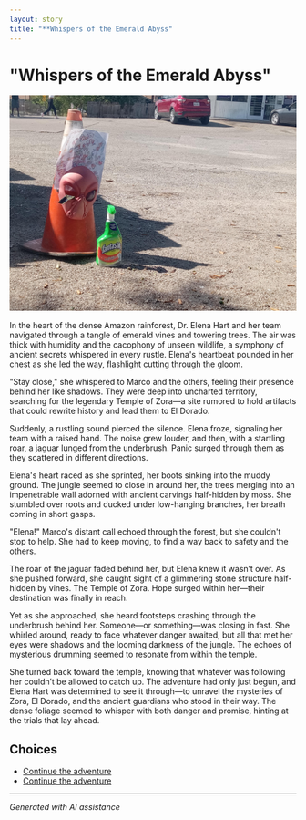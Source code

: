 ```yaml
---
layout: story
title: "**Whispers of the Emerald Abyss"
---
```


# **"Whispers of the Emerald Abyss"**

![**"Whispers of the Emerald Abyss"**](../input_images/20221012_145451.jpg)

In the heart of the dense Amazon rainforest, Dr. Elena Hart and her team navigated through a tangle of emerald vines and towering trees. The air was thick with humidity and the cacophony of unseen wildlife, a symphony of ancient secrets whispered in every rustle. Elena's heartbeat pounded in her chest as she led the way, flashlight cutting through the gloom.

"Stay close," she whispered to Marco and the others, feeling their presence behind her like shadows. They were deep into uncharted territory, searching for the legendary Temple of Zora—a site rumored to hold artifacts that could rewrite history and lead them to El Dorado.

Suddenly, a rustling sound pierced the silence. Elena froze, signaling her team with a raised hand. The noise grew louder, and then, with a startling roar, a jaguar lunged from the underbrush. Panic surged through them as they scattered in different directions.

Elena's heart raced as she sprinted, her boots sinking into the muddy ground. The jungle seemed to close in around her, the trees merging into an impenetrable wall adorned with ancient carvings half-hidden by moss. She stumbled over roots and ducked under low-hanging branches, her breath coming in short gasps.

"Elena!" Marco's distant call echoed through the forest, but she couldn't stop to help. She had to keep moving, to find a way back to safety and the others.

The roar of the jaguar faded behind her, but Elena knew it wasn’t over. As she pushed forward, she caught sight of a glimmering stone structure half-hidden by vines. The Temple of Zora. Hope surged within her—their destination was finally in reach.

Yet as she approached, she heard footsteps crashing through the underbrush behind her. Someone—or something—was closing in fast. She whirled around, ready to face whatever danger awaited, but all that met her eyes were shadows and the looming darkness of the jungle. The echoes of mysterious drumming seemed to resonate from within the temple.

She turned back toward the temple, knowing that whatever was following her couldn’t be allowed to catch up. The adventure had only just begun, and Elena Hart was determined to see it through—to unravel the mysteries of Zora, El Dorado, and the ancient guardians who stood in their way. The dense foliage seemed to whisper with both danger and promise, hinting at the trials that lay ahead.


## Choices

* [Continue the adventure](./477085949_1376430796875724_8916528934155297778_n.md)
* [Continue the adventure](./20221013_140630.md)


---
*Generated with AI assistance*
